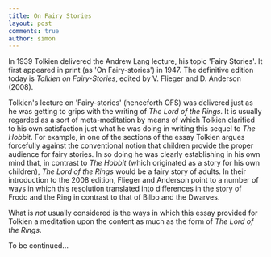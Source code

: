 ```yaml
---
title: On Fairy Stories
layout: post
comments: true
author: simon
---
```


In 1939 Tolkien delivered the Andrew Lang lecture, his topic 'Fairy Stories'. It first appeared in print (as 'On Fairy-stories') in 1947. The definitive edition today is *Tolkien on Fairy-Stories*, edited by V. Flieger and D. Anderson (2008). 

Tolkien's lecture on 'Fairy-stories' (henceforth OFS) was delivered just as he was getting to grips with the writing of *The Lord of the Rings*. It is usually regarded as a sort of meta-meditation by means of which Tolkien clarified to his own satisfaction just what he was doing in writing this sequel to *The Hobbit*. For example, in one of the sections of the essay Tolkien argues forcefully against the conventional notion that children provide the proper audience for fairy stories. In so doing he was clearly establishing in his own mind that, in contrast to *The Hobbit* (which originated as a story for his own children), *The Lord of the Rings* would be a fairy story of adults. In their introduction to the 2008 edition, Flieger and Anderson point to a number of ways in which this resolution translated into differences in the story of Frodo and the Ring in contrast to that of Bilbo and the Dwarves.

What is *not* usually considered is the ways in which this essay provided for Tolkien a meditation upon the content as much as the form of *The Lord of the Rings*.

To be continued...






